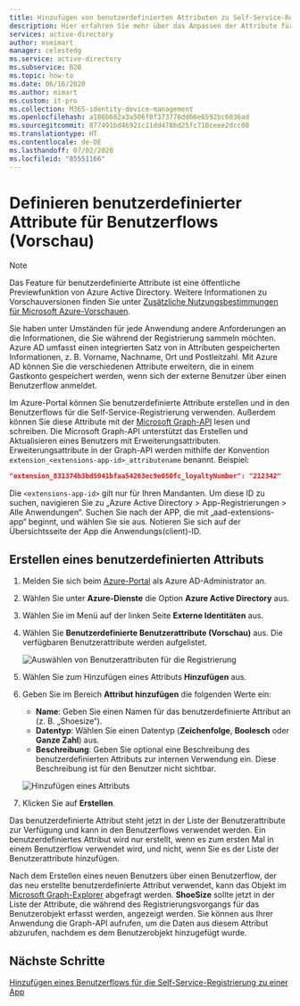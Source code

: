 ```yaml
---
title: Hinzufügen von benutzerdefinierten Attributen zu Self-Service-Registrierungsflows – Azure AD
description: Hier erfahren Sie mehr über das Anpassen der Attribute für Ihre Benutzerflows für die Self-Service-Registrierung.
services: active-directory
author: msmimart
manager: celestedg
ms.service: active-directory
ms.subservice: B2B
ms.topic: how-to
ms.date: 06/16/2020
ms.author: mimart
ms.custom: it-pro
ms.collection: M365-identity-device-management
ms.openlocfilehash: a186b682a3a506f0f373776dd66e6592bc6036ad
ms.sourcegitcommit: 877491bd46921c11dd478bd25fc718ceee2dcc08
ms.translationtype: HT
ms.contentlocale: de-DE
ms.lasthandoff: 07/02/2020
ms.locfileid: "85551166"
---
```

# <a name="define-custom-attributes-for-user-flows-preview"></a>Definieren benutzerdefinierter Attribute für Benutzerflows (Vorschau)

> [!NOTE]
> Das Feature für benutzerdefinierte Attribute ist eine öffentliche Previewfunktion von Azure Active Directory. Weitere Informationen zu Vorschauversionen finden Sie unter [Zusätzliche Nutzungsbestimmungen für Microsoft Azure-Vorschauen](https://azure.microsoft.com/support/legal/preview-supplemental-terms/).

Sie haben unter Umständen für jede Anwendung andere Anforderungen an die Informationen, die Sie während der Registrierung sammeln möchten. Azure AD umfasst einen integrierten Satz von in Attributen gespeicherten Informationen, z. B. Vorname, Nachname, Ort und Postleitzahl. Mit Azure AD können Sie die verschiedenen Attribute erweitern, die in einem Gastkonto gespeichert werden, wenn sich der externe Benutzer über einen Benutzerflow anmeldet.

Im Azure-Portal können Sie benutzerdefinierte Attribute erstellen und in den Benutzerflows für die Self-Service-Registrierung verwenden. Außerdem können Sie diese Attribute mit der [Microsoft Graph-API](https://docs.microsoft.com/azure/active-directory-b2c/manage-user-accounts-graph-api) lesen und schreiben. Die Microsoft Graph-API unterstützt das Erstellen und Aktualisieren eines Benutzers mit Erweiterungsattributen. Erweiterungsattribute in der Graph-API werden mithilfe der Konvention `extension_<extensions-app-id>_attributename` benannt. Beispiel:

```JSON
"extension_831374b3bd5041bfaa54263ec9e050fc_loyaltyNumber": "212342"
```

Die `<extensions-app-id>` gilt nur für Ihren Mandanten. Um diese ID zu suchen, navigieren Sie zu „Azure Active Directory > App-Registrierungen > Alle Anwendungen“. Suchen Sie nach der APP, die mit „aad-extensions-app“ beginnt, und wählen Sie sie aus. Notieren Sie sich auf der Übersichtsseite der App die Anwendungs(client)-ID.

## <a name="create-a-custom-attribute"></a>Erstellen eines benutzerdefinierten Attributs

1. Melden Sie sich beim [Azure-Portal](https://portal.azure.com) als Azure AD-Administrator an.
2. Wählen Sie unter **Azure-Dienste** die Option **Azure Active Directory** aus.
3. Wählen Sie im Menü auf der linken Seite **Externe Identitäten** aus.
4. Wählen Sie **Benutzerdefinierte Benutzerattribute (Vorschau)** aus. Die verfügbaren Benutzerattribute werden aufgelistet.

   ![Auswählen von Benutzerattributen für die Registrierung](media/user-flow-add-custom-attributes/user-attributes.png)

5. Wählen Sie zum Hinzufügen eines Attributs **Hinzufügen** aus.
6. Geben Sie im Bereich **Attribut hinzufügen** die folgenden Werte ein:

   - **Name**: Geben Sie einen Namen für das benutzerdefinierte Attribut an (z. B. „Shoesize“).
   - **Datentyp**: Wählen Sie einen Datentyp (**Zeichenfolge**, **Boolesch** oder **Ganze Zahl**) aus.
   - **Beschreibung**: Geben Sie optional eine Beschreibung des benutzerdefinierten Attributs zur internen Verwendung ein. Diese Beschreibung ist für den Benutzer nicht sichtbar.

   ![Hinzufügen eines Attributs](media/user-flow-add-custom-attributes/add-an-attribute.png)

7. Klicken Sie auf **Erstellen**.

Das benutzerdefinierte Attribut steht jetzt in der Liste der Benutzerattribute zur Verfügung und kann in den Benutzerflows verwendet werden. Ein benutzerdefiniertes Attribut wird nur erstellt, wenn es zum ersten Mal in einem Benutzerflow verwendet wird, und nicht, wenn Sie es der Liste der Benutzerattribute hinzufügen.

Nach dem Erstellen eines neuen Benutzers über einen Benutzerflow, der das neu erstellte benutzerdefinierte Attribut verwendet, kann das Objekt im [Microsoft Graph-Explorer](https://developer.microsoft.com/graph/graph-explorer) abgefragt werden. **ShoeSize** sollte jetzt in der Liste der Attribute, die während des Registrierungsvorgangs für das Benutzerobjekt erfasst werden, angezeigt werden. Sie können aus Ihrer Anwendung die Graph-API aufrufen, um die Daten aus diesem Attribut abzurufen, nachdem es dem Benutzerobjekt hinzugefügt wurde.

## <a name="next-steps"></a>Nächste Schritte

[Hinzufügen eines Benutzerflows für die Self-Service-Registrierung zu einer App](self-service-sign-up-user-flow.md)
